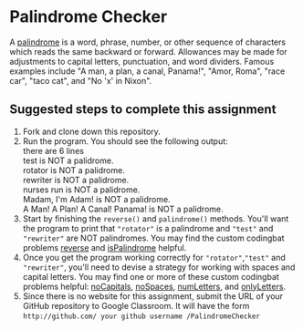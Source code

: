 Palindrome Checker
==================
A [palindrome](http://en.wikipedia.org/wiki/Palindrome)  is a word, phrase, number, or other sequence of characters which reads the same backward or forward. Allowances may be made for adjustments to capital letters, punctuation, and word dividers. Famous examples include "A man, a plan, a canal, Panama!", "Amor, Roma", "race car", "taco cat", and "No 'x' in Nixon".

Suggested steps to complete this assignment
-------------------------------------------

1. Fork and clone down this repository.
2. Run the program. You should see the following output:  
there are 6 lines  
test is NOT a palidrome.  
rotator is NOT a palidrome.  
rewriter is NOT a palidrome.  
nurses run is NOT a palidrome.  
Madam, I'm Adam! is NOT a palidrome.  
A Man! A Plan! A Canal! Panama! is NOT a palidrome.  
3. Start by finishing the `reverse()` and `palindrome()` methods. You'll want the program to print that `"rotator"` is a palindrome and `"test"` and `"rewriter"` are NOT palindromes. You may find the custom codingbat problems [reverse](http://codingbat.com/prob/p260931?parent=/home/simona1@sfusd.edu) and [isPalindrome](http://codingbat.com/prob/p205423?parent=/home/simona1@sfusd.edu) helpful.
5. Once you get the program working correctly for `"rotator"`,`"test"` and `"rewriter"`, you'll need to devise a strategy for working with spaces and capital letters. You may find one or more of these custom codingbat problems helpful:  [noCapitals](http://codingbat.com/prob/p259800?parent=/home/simona1@sfusd.edu), [noSpaces](http://codingbat.com/prob/p240112?parent=/home/simona1@sfusd.edu), [numLetters](http://codingbat.com/prob/p285953?parent=/home/simona1@sfusd.edu), and  [onlyLetters](http://codingbat.com/prob/p274283?parent=/home/simona1@sfusd.edu).
6. Since there is no website for this assignment, submit the URL of your GitHub repository to Google Classroom. It will have the form ```http://github.com/ your github username /PalindromeChecker```


